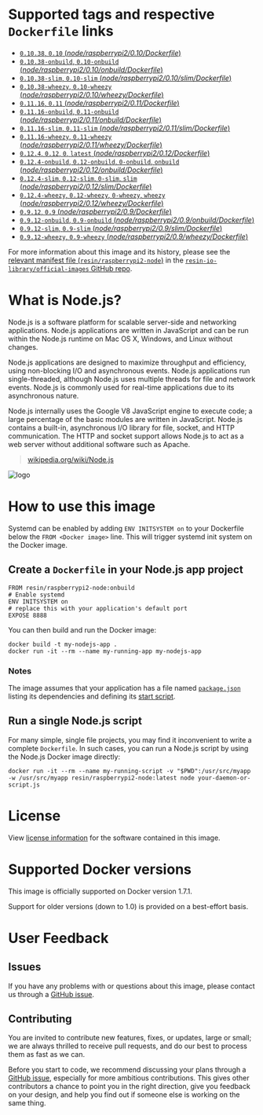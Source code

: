 # Supported tags and respective `Dockerfile` links

-	[`0.10.38`, `0.10` (*node/raspberrypi2/0.10/Dockerfile*)](https://github.com/resin-io-library/base-images/blob/3902cc720face5df280658d12bd96d5282d80269/node/raspberrypi2/0.10/Dockerfile)
-	[`0.10.38-onbuild`, `0.10-onbuild` (*node/raspberrypi2/0.10/onbuild/Dockerfile*)](https://github.com/resin-io-library/base-images/blob/92f4aec4fbd7ee5617aab10d597abc21a1009ea2/node/raspberrypi2/0.10/onbuild/Dockerfile)
-	[`0.10.38-slim`, `0.10-slim` (*node/raspberrypi2/0.10/slim/Dockerfile*)](https://github.com/resin-io-library/base-images/blob/92f4aec4fbd7ee5617aab10d597abc21a1009ea2/node/raspberrypi2/0.10/slim/Dockerfile)
-	[`0.10.38-wheezy`, `0.10-wheezy` (*node/raspberrypi2/0.10/wheezy/Dockerfile*)](https://github.com/resin-io-library/base-images/blob/92f4aec4fbd7ee5617aab10d597abc21a1009ea2/node/raspberrypi2/0.10/wheezy/Dockerfile)
-	[`0.11.16`, `0.11` (*node/raspberrypi2/0.11/Dockerfile*)](https://github.com/resin-io-library/base-images/blob/3902cc720face5df280658d12bd96d5282d80269/node/raspberrypi2/0.11/Dockerfile)
-	[`0.11.16-onbuild`, `0.11-onbuild` (*node/raspberrypi2/0.11/onbuild/Dockerfile*)](https://github.com/resin-io-library/base-images/blob/92f4aec4fbd7ee5617aab10d597abc21a1009ea2/node/raspberrypi2/0.11/onbuild/Dockerfile)
-	[`0.11.16-slim`, `0.11-slim` (*node/raspberrypi2/0.11/slim/Dockerfile*)](https://github.com/resin-io-library/base-images/blob/92f4aec4fbd7ee5617aab10d597abc21a1009ea2/node/raspberrypi2/0.11/slim/Dockerfile)
-	[`0.11.16-wheezy`, `0.11-wheezy` (*node/raspberrypi2/0.11/wheezy/Dockerfile*)](https://github.com/resin-io-library/base-images/blob/92f4aec4fbd7ee5617aab10d597abc21a1009ea2/node/raspberrypi2/0.11/wheezy/Dockerfile)
-	[`0.12.4`, `0.12`, `0`, `latest` (*node/raspberrypi2/0.12/Dockerfile*)](https://github.com/resin-io-library/base-images/blob/3902cc720face5df280658d12bd96d5282d80269/node/raspberrypi2/0.12/Dockerfile)
-	[`0.12.4-onbuild`, `0.12-onbuild`, `0-onbuild`, `onbuild` (*node/raspberrypi2/0.12/onbuild/Dockerfile*)](https://github.com/resin-io-library/base-images/blob/92f4aec4fbd7ee5617aab10d597abc21a1009ea2/node/raspberrypi2/0.12/onbuild/Dockerfile)
-	[`0.12.4-slim`, `0.12-slim`, `0-slim`, `slim` (*node/raspberrypi2/0.12/slim/Dockerfile*)](https://github.com/resin-io-library/base-images/blob/92f4aec4fbd7ee5617aab10d597abc21a1009ea2/node/raspberrypi2/0.12/slim/Dockerfile)
-	[`0.12.4-wheezy`, `0.12-wheezy`, `0-wheezy`, `wheezy` (*node/raspberrypi2/0.12/wheezy/Dockerfile*)](https://github.com/resin-io-library/base-images/blob/92f4aec4fbd7ee5617aab10d597abc21a1009ea2/node/raspberrypi2/0.12/wheezy/Dockerfile)
-	[`0.9.12`, `0.9` (*node/raspberrypi2/0.9/Dockerfile*)](https://github.com/resin-io-library/base-images/blob/3902cc720face5df280658d12bd96d5282d80269/node/raspberrypi2/0.9/Dockerfile)
-	[`0.9.12-onbuild`, `0.9-onbuild` (*node/raspberrypi2/0.9/onbuild/Dockerfile*)](https://github.com/resin-io-library/base-images/blob/92f4aec4fbd7ee5617aab10d597abc21a1009ea2/node/raspberrypi2/0.9/onbuild/Dockerfile)
-	[`0.9.12-slim`, `0.9-slim` (*node/raspberrypi2/0.9/slim/Dockerfile*)](https://github.com/resin-io-library/base-images/blob/92f4aec4fbd7ee5617aab10d597abc21a1009ea2/node/raspberrypi2/0.9/slim/Dockerfile)
-	[`0.9.12-wheezy`, `0.9-wheezy` (*node/raspberrypi2/0.9/wheezy/Dockerfile*)](https://github.com/resin-io-library/base-images/blob/92f4aec4fbd7ee5617aab10d597abc21a1009ea2/node/raspberrypi2/0.9/wheezy/Dockerfile)

For more information about this image and its history, please see the [relevant manifest file (`resin/raspberrypi2-node`)](https://github.com/resin-io-library/official-images/blob/master/library/raspberrypi2-node) in the [`resin-io-library/official-images` GitHub repo](https://github.com/resin-io-library/official-images).

# What is Node.js?

Node.js is a software platform for scalable server-side and networking applications. Node.js applications are written in JavaScript and can be run within the Node.js runtime on Mac OS X, Windows, and Linux without changes.

Node.js applications are designed to maximize throughput and efficiency, using non-blocking I/O and asynchronous events. Node.js applications run single-threaded, although Node.js uses multiple threads for file and network events. Node.js is commonly used for real-time applications due to its asynchronous nature.

Node.js internally uses the Google V8 JavaScript engine to execute code; a large percentage of the basic modules are written in JavaScript. Node.js contains a built-in, asynchronous I/O library for file, socket, and HTTP communication. The HTTP and socket support allows Node.js to act as a web server without additional software such as Apache.

> [wikipedia.org/wiki/Node.js](https://en.wikipedia.org/wiki/Node.js)

![logo](https://raw.githubusercontent.com/resin-io-library/docs/master/raspberrypi2-node/logo.png)

# How to use this image

Systemd can be enabled by adding `ENV INITSYSTEM on` to your Dockerfile below the `FROM <Docker image>` line. This will trigger systemd init system on the Docker image.

## Create a `Dockerfile` in your Node.js app project

	FROM resin/raspberrypi2-node:onbuild
	# Enable systemd
	ENV INITSYSTEM on
	# replace this with your application's default port
	EXPOSE 8888

You can then build and run the Docker image:

	docker build -t my-nodejs-app .
	docker run -it --rm --name my-running-app my-nodejs-app

### Notes

The image assumes that your application has a file named [`package.json`](https://docs.npmjs.com/files/package.json) listing its dependencies and defining its [start script](https://docs.npmjs.com/misc/scripts#default-values).

## Run a single Node.js script

For many simple, single file projects, you may find it inconvenient to write a complete `Dockerfile`. In such cases, you can run a Node.js script by using the Node.js Docker image directly:

	docker run -it --rm --name my-running-script -v "$PWD":/usr/src/myapp -w /usr/src/myapp resin/raspberrypi2-node:latest node your-daemon-or-script.js

# License

View [license information](https://github.com/joyent/node/blob/master/LICENSE) for the software contained in this image.

# Supported Docker versions

This image is officially supported on Docker version 1.7.1.

Support for older versions (down to 1.0) is provided on a best-effort basis.

# User Feedback

## Issues

If you have any problems with or questions about this image, please contact us through a [GitHub issue](https://github.com/resin-io-library/base-images/issues).

## Contributing

You are invited to contribute new features, fixes, or updates, large or small; we are always thrilled to receive pull requests, and do our best to process them as fast as we can.

Before you start to code, we recommend discussing your plans through a [GitHub issue](https://github.com/resin-io-library/base-images/issues), especially for more ambitious contributions. This gives other contributors a chance to point you in the right direction, give you feedback on your design, and help you find out if someone else is working on the same thing.
